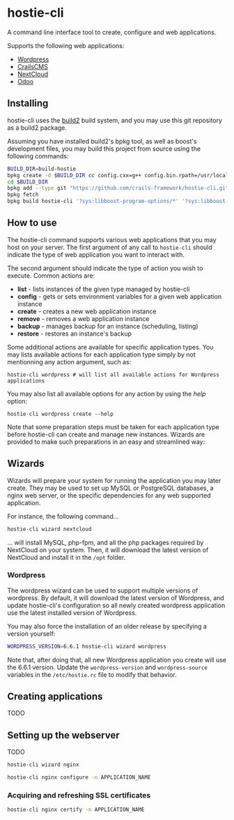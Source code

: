 # hostie-cli

A command line interface tool to create, configure and web applications.

Supports the following web applications:
- [Wordpress](https://wordpress.com/)
- [CrailsCMS](https://github.com/crails-cms/crails-cms)
- [NextCloud](https://nextcloud.com)
- [Odoo](https://www.odoo.com)

## Installing

hostie-cli uses the [build2](https://www.build2.org/) build system, and you
may use this git repository as a build2 package.

Assuming you have installed build2's bpkg tool, as well as boost's development
files, you may build this project from source using the following commands:

```sh
BUILD_DIR=build-hostie
bpkg create -d $BUILD_DIR cc config.cxx=g++ config.bin.rpath=/usr/local/lib config.install.root=/usr/local config.install.sudo=sudo
cd $BUILD_DIR
bpkg add --type git "https://github.com/crails-framework/hostie-cli.git#master"
bpkg fetch
bpkg build hostie-cli '?sys:libboost-program-options/*' '?sys:libboost-date-time/*' '?sys:libboost-process/*' '?sys:libboost-asio/*'
```

## How to use

The hostie-cli command supports various web applications that you may host on
your server. The first argument of any call to `hostie-cli` should indicate
the type of web application you want to interact with.

The second argument should indicate the type of action you wish to execute.
Common actions are:
- **list** - lists instances of the given type managed by hostie-cli
- **config** - gets or sets environment variables for a given web application instance
- **create** - creates a new web application instance
- **remove** - removes a web application instance
- **backup** - manages backup for an instance (scheduling, listing)
- **restore** - restores an instance's backup

Some additional actions are available for specific application types. You
may lists available actions for each application type simply by not
mentionning any action argument, such as:

```
hostie-cli wordpress # will list all available actions for Wordpress applications
```

You may also list all available options for any action by using the _help_ option:

```
hostie-cli wordpress create --help
```

Note that some preparation steps must be taken for each application type before
hostie-cli can create and manage new instances. Wizards are provided to
make such preparations in an easy and streamlined way:

## Wizards

Wizards will prepare your system for running the application you may later
create. They may be used to set up MySQL or PostgreSQL databases, a nginx
web server, or the specific dependencies for any web supported application.

For instance, the following command...

```sh
hostie-cli wizard nextcloud
```

... will install MySQL, php-fpm, and all the php packages required by NextCloud
on your system. Then, it will download the latest version of NextCloud and
install it in the `/opt` folder.

### Wordpress

The wordpress wizard can be used to support multiple versions of wordpress. By
default, it will download the latest version of Wordpress, and update hostie-cli's
configuration so all newly created wordpress application use the latest installed
version of Wordpress.

You may also force the installation of an older release by specifying a version
yourself:

```sh
WORDPRESS_VERSION=6.6.1 hostie-cli wizard wordpress
```

Note that, after doing that, all new Wordpress application you create will use
the 6.6.1 version. Update the `wordpress-version` and `wordpress-source` variables
in the `/etc/hostie.rc` file to modify that behavior.

## Creating applications

TODO

## Setting up the webserver

TODO

```sh
hostie-cli wizard nginx
```

```sh
hostie-cli nginx configure -n APPLICATION_NAME
```

### Acquiring and refreshing SSL certificates

```sh
hostie-cli nginx certify -n APPLICATION_NAME
```
